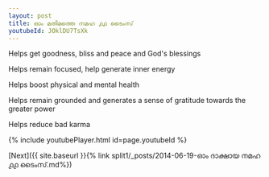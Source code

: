 ```yaml
---
layout: post
title: ഓം മതിമത്തെ നമഹ ൧൧ ടൈംസ്
youtubeId: JOklDU7TsXk
---
```

 
 
Helps get goodness, bliss and peace and God's blessings
 
Helps remain focused, help generate inner energy 
 
Helps boost physical and mental health 
 
Helps remain grounded and generates a sense of gratitude towards the greater power 
 
Helps reduce bad karma
 
 
 
 


{% include youtubePlayer.html id=page.youtubeId %}
 
[Next]({{ site.baseurl }}{% link  split1/_posts/2014-06-19-ഓം ദാക്ഷായ നമഹ ൧൧ ടൈംസ്.md%})
 
